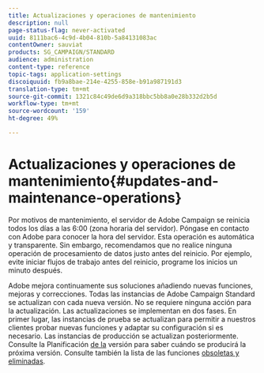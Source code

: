 ```yaml
---
title: Actualizaciones y operaciones de mantenimiento
description: null
page-status-flag: never-activated
uuid: 8111bac6-4c9d-4b04-810b-5a84131083ac
contentOwner: sauviat
products: SG_CAMPAIGN/STANDARD
audience: administration
content-type: reference
topic-tags: application-settings
discoiquuid: fb9a8bae-214e-4255-858e-b91a987191d3
translation-type: tm+mt
source-git-commit: 1321c84c49de6d9a318bbc5bb8a0e28b332d2b5d
workflow-type: tm+mt
source-wordcount: '159'
ht-degree: 49%

---
```



# Actualizaciones y operaciones de mantenimiento{#updates-and-maintenance-operations}

Por motivos de mantenimiento, el servidor de Adobe Campaign se reinicia todos los días a las 6:00 (zona horaria del servidor). Póngase en contacto con Adobe para conocer la hora del servidor. Esta operación es automática y transparente. Sin embargo, recomendamos que no realice ninguna operación de procesamiento de datos justo antes del reinicio. Por ejemplo, evite iniciar flujos de trabajo antes del reinicio, programe los inicios un minuto después.

Adobe mejora continuamente sus soluciones añadiendo nuevas funciones, mejoras y correcciones. Todas las instancias de Adobe Campaign Standard se actualizan con cada nueva versión. No se requiere ninguna acción para la actualización. Las actualizaciones se implementan en dos fases. En primer lugar, las instancias de prueba se actualizan para permitir a nuestros clientes probar nuevas funciones y adaptar su configuración si es necesario. Las instancias de producción se actualizan posteriormente. Consulte la Planificación [de la](https://helpx.adobe.com/es/campaign/kb/acs-release-planning.html) versión para saber cuándo se producirá la próxima versión. Consulte también la lista de las funciones [obsoletas y eliminadas](https://helpx.adobe.com/es/campaign/kb/acs-deprecated-and-removed-features.html).
